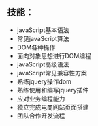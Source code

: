 ## 技能：
+ javaScript基本语法
+ 常见javaScript算法
+ DOM各种操作
+ 面向对象思想进行DOM编程
+ javaScript高级语法
+ javaScript常见兼容性方案
+ 熟练jquery操作dom
+ 熟练使用和编写jquery插件
+ 应对业务编程能力
+ 独立完成电商网站页面搭建
+ 团队合作开发流程
